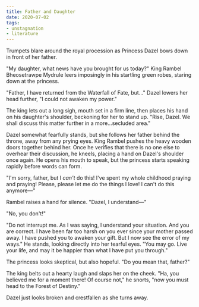 ```yaml
---
title: Father and Daughter
date: 2020-07-02
tags:
- unstagnation
- literature
---
```


Trumpets blare around the royal procession as Princess Dazel bows down in front of her father.
<!-- excerpt -->

"My daughter, what news have you brought for us today?" King Rambel Bheosetrawpe Mydrule leers imposingly in his startling green robes, staring down at the princess.

"Father, I have returned from the Waterfall of Fate, but…" Dazel lowers her head further, "I could not awaken my power."

The king lets out a long sigh, mouth set in a firm line, then places his hand on his daughter's shoulder, beckoning for her to stand up. "Rise, Dazel. We shall discuss this matter further in a more…secluded area."

Dazel somewhat fearfully stands, but she follows her father behind the throne, away from any prying eyes. King Rambel pushes the heavy wooden doors together behind her. Once he verifies that there is no one else to overhear their discussion, he kneels, placing a hand on Dazel's shoulder once again. He opens his mouth to speak, but the princess starts speaking rapidly before words can form.

"I'm sorry, father, but I *can't* do this! I've spent my whole childhood praying and praying! Please, please let me do the things I love! I can't do this anymore—"

Rambel raises a hand for silence. "Dazel, I understand—"

"No, you don't!"

"Do not interrupt me. As I was saying, I understand your situation. And you are correct. I have been far too harsh on you ever since your mother passed away. I have pushed you to awaken your gift. But I now see the error of my ways." He stands, looking directly into her tearful eyes. "You may go. Live your life, and may it be happier than what I have put you through."

The princess looks skeptical, but also hopeful. "Do you mean that, father?"

The king belts out a hearty laugh and slaps her on the cheek. "Ha, you believed me for a moment there! Of course not," he snorts, "now you must head to the Forest of Destiny."

Dazel just looks broken and crestfallen as she turns away.
